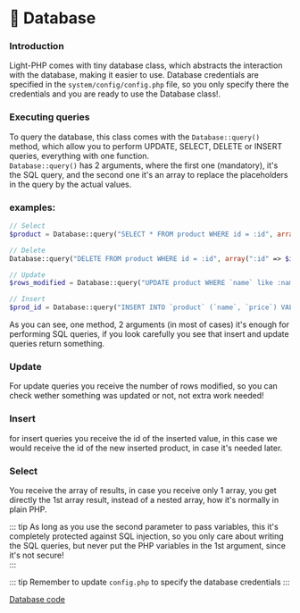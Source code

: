 # :floppy_disk: Database  

### Introduction
Light-PHP comes with tiny database class, which abstracts the interaction with the database, making it easier to use. Database credentials are specified in the `system/config/config.php` file, so you only specify there the credentials and you are ready to use the Database class!.  

### Executing queries  
To query the database, this class comes with the `Database::query()` method, which allow you to perform UPDATE, SELECT, DELETE or INSERT queries, everything with one function.  
`Database::query()` has 2 arguments, where the first one (mandatory), it's the SQL query, and the second one it's an array to replace the placeholders in the query by the actual values.

### examples:  
``` php  
// Select
$product = Database::query("SELECT * FROM product WHERE id = :id", array(":id" => $id));

// Delete
Database::query("DELETE FROM product WHERE id = :id", array(":id" => $id));

// Update
$rows_modified = Database::query("UPDATE product WHERE `name` like :name", array(":name" => $name));

// Insert
$prod_id = Database::query("INSERT INTO `product` (`name`, `price`) VALUES (':name', ':price')", array(":name" => "Gold", ":price" => 500));
```

As you can see, one method, 2 arguments (in most of cases) it's enough for performing SQL queries, if you look carefully you see that insert and update queries return something.

### Update
For update queries you receive the number of rows modified, so you can check wether something was updated or not, not extra work needed!  

### Insert
for insert queries you receive the id of the inserted value, in this case we would receive the id of the new inserted product, in case it's needed later.  

### Select
You receive the array of results, in case you receive only 1 array, you get directly the 1st array result, instead of a nested array, how it's normally in plain PHP.  

::: tip
As long as you use the second parameter to pass variables, this it's completely protected against SQL injection, so you only care about writing the SQL queries, but never put the PHP variables in the 1st argument, since it's not secure!  
:::

::: tip
Remember to update `config.php` to specify the database credentials
:::

[Database code](https://github.com/bakeiro/Light-PHP/blob/master/system/library/Database.php)
